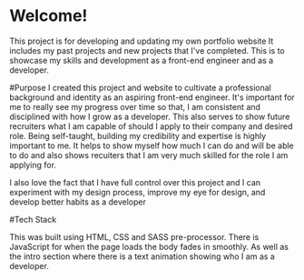 # Welcome!

This project is for developing and updating my own portfolio website
It includes my past projects and new projects that I've completed. This is to showcase my skills and development as a front-end engineer and as a developer. 

#Purpose
I created this project and website to cultivate a professional background and identity as an aspiring front-end engineer. It's important for me to really see my progress over time so that, I am consistent and disciplined with how I grow as a developer. This also serves to show future recruiters what I am capable of should I apply to their company and desired role. Being self-taught, building my credibility and expertise is highly important to me. It helps to show myself how much I can do and will be able to do and also shows recuiters that I am very much skilled for the role I am applying for.

I also love the fact that I have full control over this project and I can experiment with my design process, improve my eye for design, and develop better habits as a developer

#Tech Stack

This was built using HTML, CSS and SASS pre-processor. There is JavaScript for when the page loads the body fades in smoothly. As well as the intro section where there is a text animation showing who I am as a developer. 
